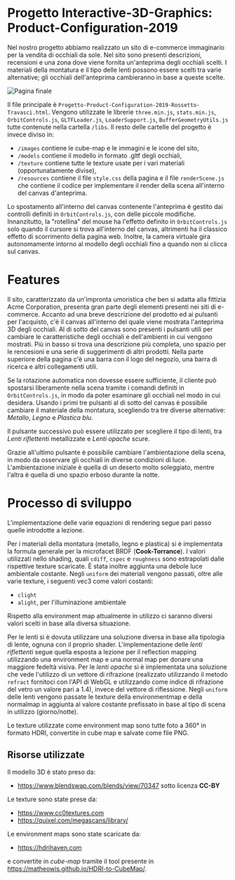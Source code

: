 # Progetto Interactive-3D-Graphics: Product-Configuration-2019

Nel nostro progetto abbiamo realizzato un sito di e-commerce immaginario per la vendita di occhiali da sole. Nel sito sono presenti descrizioni, recensioni e una zona dove viene fornita un'anteprima degli occhiali scelti. I materiali della montatura e il tipo delle lenti possono essere scelti tra varie alternative; gli occhiali dell'anteprima cambieranno in base a queste scelte.

![Pagina finale](https://raw.githubusercontent.com/interactive3dgraphicscourse-uniud-2019/product-configuration-2019-travasci-rossetto/master/screenshots/pagina%20finale.png)

Il file principale è `Progetto-Product-Configuration-2019-Rossetto-Travasci.html`. Vengono utilizzate le librerie `three.min.js`, `stats.min.js`, `OrbitControls.js`, `GLTFLoader.js`, `LoaderSupport.js`, `BufferGeometryUtils.js` tutte contenute nella cartella `/libs`. 
Il resto delle cartelle del progetto è invece diviso in:
- `/images` contiene le cube-map e le immagini e le icone del sito,
- `/models` contiene il modello in formato .gltf degli occhiali,
- `/texture` contiene tutte le texture usate per i vari materiali (opportunatamente divise),
- `/resources` contiene il file `style.css` della pagina e il file `renderScene.js` che contiene il codice per implementare il render della scena all'interno del canvas d'anteprima.

Lo spostamento all'interno del canvas contenente l'anteprima è gestito dai controlli definiti in `OrbitControls.js`, con delle piccole modifiche. Innanzitutto, la "rotellina" del mouse ha l'effetto definito in `OrbitControls.js` solo quando il cursore si trova all'interno del canvas, altrimenti ha il classico effetto di scorrimento della pagina web. Inoltre, la camera virtuale gira autonomamente intorno al modello degli occhiali fino a quando non si clicca sul canvas.

# Features

Il sito, caratterizzato da un'impronta umoristica che ben si adatta alla fittizia Acme Corporation, presenta gran parte degli elementi presenti nei siti di e-commerce. Accanto ad una breve descrizione del prodotto ed ai pulsanti per l'acquisto, c'è il canvas all'interno del quale viene mostrata l'anteprima 3D degli occhiali. Al di sotto del canvas sono presenti i pulsanti utili per cambiare le caratteristiche degli occhiali e dell'ambienti in cui vengono mostrati. Più in basso si trova una descrizione più completa, uno spazio per le rencesioni e una serie di suggerimenti di altri prodotti. Nella parte superiore della pagina c'è una barra con il logo del negozio, una barra di ricerca e altri collegamenti utili.

Se la rotazione automatica non dovesse essere sufficiente, il cliente può spostarsi liberamente nella scena tramite i comandi definiti in `OrbitControls.js`, in modo da poter esaminare gli occhiali nel modo in cui desidera.
Usando i primi tre pulsanti al di sotto del canvas è possibile cambiare il materiale della montatura, scegliendo tra tre diverse alternative: *Metallo*, *Legno* e *Plastica blu*.

Il pulsante successivo può essere utilizzato per scegliere il tipo di lenti, tra *Lenti riflettenti* metallizzate e *Lenti opache* scure.

Grazie all'ultimo pulsante è possibile cambiare l'ambientazione della scena, in modo da osservare gli occhiali in diverse condizioni di luce. L'ambientazione iniziale è quella di un deserto molto soleggiato, mentre l'altra è quella di uno spazio erboso durante la notte.

# Processo di sviluppo

L'implementazione delle varie equazioni di rendering segue pari passo quelle introdotte a lezione. 

Per i materiali della montatura (metallo, legno e plastica) si è implementata la formula generale per la microfacet BRDF (**Cook-Torrance**). I valori utilizzati nello shading, quali `cdiff`, `cspec` e `roughness` sono estrapolati dalle rispettive texture scaricate. È stata inoltre aggiunta una debole luce ambientale costante.
Negli `uniform` dei materiali vengono passati, oltre alle varie texture, i seguenti vec3 come valori costanti:

- `clight`
- `alight`, per l'illuminazione ambientale

Rispetto alla environment map attualmente in utilizzo ci saranno diversi valori scelti in base alla diversa situazione.

Per le lenti si è dovuta utilizzare una soluzione diversa in base alla tipologia di lente, ognuna con il proprio shader.
L'implementazione delle *lenti riflettenti* segue quella esposta a lezione per il reflection mapping utilizzando una environment map e una normal map per donare una maggiore fedeltà visiva. Per le *lenti opache* si è implementata una soluzione che vede l'utilizzo di un vettore di rifrazione (realizzato utilizzando il metodo `refract` fornitoci con l'API di WebGL e utilizzando come indice di rifrazione del vetro un valore pari a 1.4), invece del vettore di riflessione.
Negli `uniform` delle lenti vengono passate le texture della environmentmap e della normalmap in aggiunta al valore costante prefissato in base al tipo di scena in utilizzo (giorno/notte).

Le texture utilizzate come environment map sono tutte foto a 360° in formato HDRI, convertite in cube map e salvate come file PNG.

## Risorse utilizzate

Il modello 3D è stato preso da:
- https://www.blendswap.com/blends/view/70347 sotto licenza **CC-BY**

Le texture sono state prese da:
- https://www.cc0textures.com
- https://quixel.com/megascans/library/

Le environment maps sono state scaricate da: 
- https://hdrihaven.com

e convertite in *cube-map* tramite il tool presente in https://matheowis.github.io/HDRI-to-CubeMap/.
